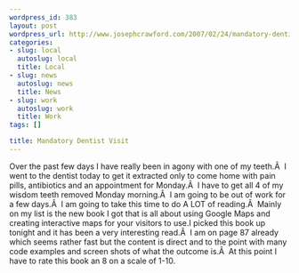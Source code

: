 ```yaml
--- 
wordpress_id: 383
layout: post
wordpress_url: http://www.josephcrawford.com/2007/02/24/mandatory-dentist-visit/
categories: 
- slug: local
  autoslug: local
  title: Local
- slug: news
  autoslug: news
  title: News
- slug: work
  autoslug: work
  title: Work
tags: []

title: Mandatory Dentist Visit
---
```

Over the past few days I have really been in agony with one of my teeth.Â  I went to the dentist today to get it extracted only to come home with pain pills, antibiotics and an appointment for Monday.Â  I have to get all 4 of my wisdom teeth removed Monday morning.Â  I am going to be out of work for a few days.Â  I am going to take this time to do A LOT of reading.Â  Mainly on my list is the new book I got that is all about using Google Maps and creating interactive maps for your visitors to use.I picked this book up tonight and it has been a very interesting read.Â  I am on page 87 already which seems rather fast but the content is direct and to the point with many code examples and screen shots of what the outcome is.Â  At this point I have to rate this book an 8 on a scale of 1-10.
